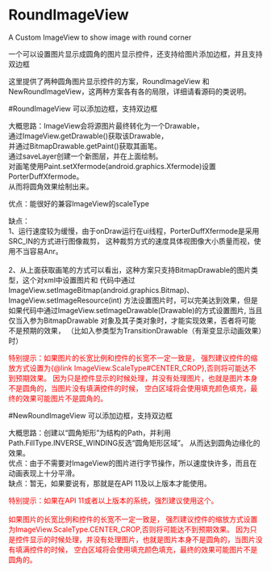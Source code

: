 # RoundImageView
A Custom ImageView to show image with round corner

一个可以设置图片显示成圆角的图片显示控件，还支持给图片添加边框，并且支持双边框

这里提供了两种圆角图片显示控件的方案，RoundImageView 和 NewRoundImageView，这两种方案各有各的局限，详细请看源码的类说明。


#RoundImageView
可以添加边框，支持双边框<br>

<p>大概思路：ImageView会将源图片最终转化为一个Drawable，<br>
通过ImageView.getDrawable()获取该Drawable，<br>
并通过BitmapDrawable.getPaint()获取其画笔。<br>
通过saveLayer创建一个新图层，并在上面绘制。<br>
对画笔使用Paint.setXfermode(android.graphics.Xfermode)设置PorterDuffXfermode。<br>
从而将圆角效果绘制出来。<br>
<p>优点：能很好的兼容ImageView的scaleType<br>
<p>缺点：<br>
 1、运行速度较为缓慢，由于onDraw运行在ui线程，PorterDuffXfermode是采用SRC_IN的方式进行图像裁剪，
这种裁剪方式的速度具体视图像大小质量而视，使用不当容易Anr。<br><br>
2、从上面获取画笔的方式可以看出，这种方案只支持BitmapDrawable的图片类型，这个对xml中设置图片和
代码中通过ImageView.setImageBitmap(android.graphics.Bitmap)、ImageView.setImageResource(int)
方法设置图片时，可以完美达到效果，但是如果代码中通过ImageView.setImageDrawable(Drawable)的方式设置图片,
当且仅当入参为BitmapDrawable 对象及其子类对象时，才能实现效果，否者将可能不是预期的效果，
（比如入参类型为TransitionDrawable（有渐变显示动画效果）时）

<p><font color="#FF0000">
特别提示：如果图片的长宽比例和控件的长宽不一定一致是，
强烈建议控件的缩放方式设置为{@link ImageView.ScaleType#CENTER_CROP},否则将可能达不到预期效果。
因为只是控件显示的时候处理，并没有处理图片，也就是图片本身不是圆角的，当图片没有填满控件的时候，
空白区域将会使用填充颜色填充，最终的效果可能图片不是圆角的。

</font>

#NewRoundImageView
可以添加边框，支持双边框<br>

<p>大概思路：创建以“圆角矩形”为结构的Path，并利用Path.FillType.INVERSE_WINDING反选“圆角矩形区域”。
从而达到圆角边缘化的效果。<br>
优点：由于不需要对ImageView的图片进行字节操作，所以速度快许多，而且在动画表现上十分平滑。<br>
缺点：暂无，如果要说有，那就是在API 11及以上版本才能使用。<br>

<p><font color="#FF0000">
特别提示：如果在API 11或者以上版本的系统，强烈建议使用这个。<br><br>
如果图片的长宽比例和控件的长宽不一定一致是，
强烈建议控件的缩放方式设置为ImageView.ScaleType.CENTER_CROP,否则将可能达不到预期效果。
因为只是控件显示的时候处理，并没有处理图片，也就是图片本身不是圆角的，当图片没有填满控件的时候，
空白区域将会使用填充颜色填充，最终的效果可能图片不是圆角的。
</font>